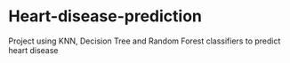 # Heart-disease-prediction
Project using KNN, Decision Tree and Random Forest classifiers to predict heart disease
